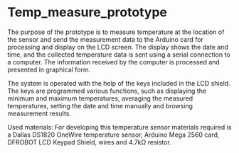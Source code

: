 # Temp_measure_prototype

The purpose of the prototype is to measure temperature
at the location of the sensor and send the measurement data to the Arduino card for processing and display
on the LCD screen. The display shows the date and time, and the collected temperature data is sent
using a serial connection to a computer. The information received by the computer is processed and presented in graphical form.

The system is operated with the help of the keys included in the LCD shield. The keys are programmed
various functions, such as displaying the minimum and maximum temperatures, averaging the measured temperatures, setting the date and time manually and
browsing measurement results.

Used materials:
For developing this temperature sensor materials required is a Dallas DS1820 OneWire temperature sensor, Arduino Mega 2560 card,
DFROBOT LCD Keypad Shield, wires and 4.7kΩ resistor.
